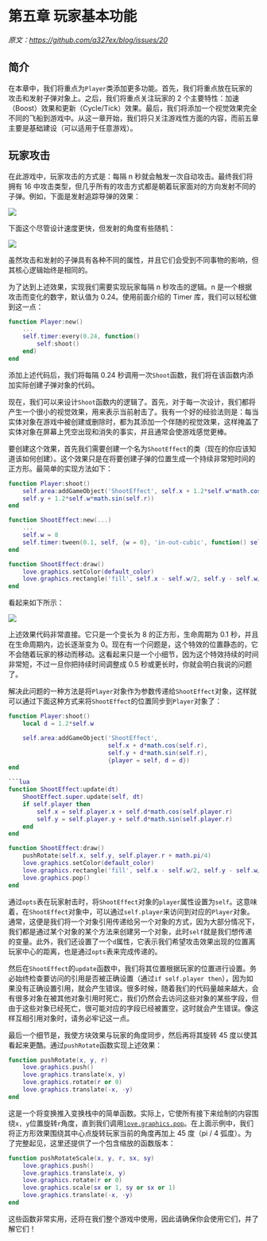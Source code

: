 # 第五章 玩家基本功能

*原文：https://github.com/a327ex/blog/issues/20*

## 简介

在本章中，我们将重点为`Player`类添加更多功能。首先，我们将重点放在玩家的攻击和发射子弹对象上。之后，我们将重点关注玩家的 2 个主要特性：加速（Boost）效果和更新（Cycle/Tick）效果。最后，我们将添加一个视觉效果完全不同的飞船到游戏中。从这一章开始，我们将只关注游戏性方面的内容，而前五章主要是基础建设（可以适用于任意游戏）。

## 玩家攻击

在此游戏中，玩家攻击的方式是：每隔 n 秒就会触发一次自动攻击。最终我们将拥有 16 中攻击类型，但几乎所有的攻击方式都是朝着玩家面对的方向发射不同的子弹。例如，下面是发射追踪导弹的效果：

![](https://camo.githubusercontent.com/638c9554bb09dd486d5304861e35b313e9505ae1/687474703a2f2f692e696d6775722e636f6d2f474e3048477a722e676966)

下面这个尽管设计速度更快，但发射的角度有些随机：

![](https://user-images.githubusercontent.com/409773/41510287-44baaac6-7238-11e8-9d56-768d33833a2b.gif)

虽然攻击和发射的子弹具有各种不同的属性，并且它们会受到不同事物的影响，但其核心逻辑始终是相同的。

为了达到上述效果，实现我们需要实现玩家每隔 n 秒攻击的逻辑。n 是一个根据攻击而变化的数字，默认值为 0.24。使用前面介绍的 Timer 库，我们可以轻松做到这一点：

```lua
function Player:new()
    ...
    self.timer:every(0.24, function()
        self:shoot()
    end)
end
```

添加上述代码后，我们将每隔 0.24 秒调用一次`Shoot`函数，我们将在该函数内添加实际创建子弹对象的代码。

现在，我们可以来设计`Shoot`函数内的逻辑了。首先，对于每一次设计，我们都将产生一个很小的视觉效果，用来表示当前射击了。我有一个好的经验法则是：每当实体对象在游戏中被创建或删除时，都为其添加一个伴随的视觉效果，这样掩盖了实体对象在屏幕上凭空出现和消失的事实，并且通常会使游戏感觉更棒。

要创建这个效果，首先我们需要创建一个名为`ShootEffect`的类（现在的你应该知道该如何创建）。这个效果只是在将要创建子弹的位置生成一个持续非常短时间的正方形。最简单的实现方法如下：

```lua
function Player:shoot()
    self.area:addGameObject('ShootEffect', self.x + 1.2*self.w*math.cos(self.r), 
    self.y + 1.2*self.w*math.sin(self.r))
end
```

```lua
function ShootEffect:new(...)
    ...
    self.w = 8
    self.timer:tween(0.1, self, {w = 0}, 'in-out-cubic', function() self.dead = true end)
end

function ShootEffect:draw()
    love.graphics.setColor(default_color)
    love.graphics.rectangle('fill', self.x - self.w/2, self.y - self.w/2, self.w, self.w)
end
```

看起来如下所示：

![](https://camo.githubusercontent.com/cb076ac928bbb35782c52f102bbfa9cf0f7e7d8f/687474703a2f2f692e696d6775722e636f6d2f347a414a6545632e676966)

上述效果代码非常直接。它只是一个变长为 8 的正方形，生命周期为 0.1 秒，并且在生命周期内，边长逐渐变为 0。现在有一个问题是，这个特效的位置静态的，它不会随着玩家的移动而移动。这看起来只是一个小细节，因为这个特效持续的时间非常短，不过一旦你把持续时间调整成 0.5 秒或更长时，你就会明白我说的问题了。

解决此问题的一种方法是将`Player`对象作为参数传递给`ShootEffect`对象，这样就可以通过下面这种方式来将`ShootEffect`的位置同步到`Player`对象了：

```lua
function Player:shoot()
    local d = 1.2*self.w

    self.area:addGameObject('ShootEffect', 
                            self.x + d*math.cos(self.r), 
                            self.y + d*math.sin(self.r), 
                            {player = self, d = d})
end

```lua
function ShootEffect:update(dt)
    ShootEffect.super.update(self, dt)
    if self.player then 
    	self.x = self.player.x + self.d*math.cos(self.player.r) 
    	self.y = self.player.y + self.d*math.sin(self.player.r) 
  	end
end

function ShootEffect:draw()
    pushRotate(self.x, self.y, self.player.r + math.pi/4)
    love.graphics.setColor(default_color)
    love.graphics.rectangle('fill', self.x - self.w/2, self.y - self.w/2, self.w, self.w)
    love.graphics.pop()
end
```

通过`opts`表在玩家射击时，将`ShootEffect`对象的`player`属性设置为`self`。这意味着，在`ShootEffect`对象中，可以通过`self.player`来访问到对应的`Player`对象。通常，这便是我们将一个对象引用传递给另一个对象的方式，因为大部分情况下，我们都是通过某个对象的某个方法来创建另一个对象，此时`self`就是我们想传递的变量。此外，我们还设置了一个`d`属性，它表示我们希望攻击效果出现的位置离玩家中心的距离，也是通过`opts`表来完成传递的。

然后在`ShootEffect`的`update`函数中，我们将其位置根据玩家的位置进行设置。务必始终检查要访问的引用是否被正确设置（通过`if self.player then`），因为如果没有正确设置引用，就会产生错误。很多时候，随着我们的代码量越来越大，会有很多对象在被其他对象引用时死亡，我们仍然会去访问这些对象的某些字段，但由于这些对象已经死亡，很可能对应的字段已经被置空，这时就会产生错误。像这样互相引用对象时，请务必牢记这一点。

最后一个细节是，我使方块效果与玩家的角度同步，然后再将其旋转 45 度以使其看起来更酷。通过`pushRotate`函数实现上述效果：

```lua
function pushRotate(x, y, r)
    love.graphics.push()
    love.graphics.translate(x, y)
    love.graphics.rotate(r or 0)
    love.graphics.translate(-x, -y)
end
```

这是一个将变换推入变换栈中的简单函数。实际上，它使所有接下来绘制的内容围绕`x, y`位置旋转`r`角度，直到我们调用[`love.graphics.pop`]()。在上面示例中，我们将正方形效果围绕其中心点旋转玩家当前的角度再加上 45 度（pi / 4 弧度）。为了完整起见，这里还提供了一个包含缩放的函数版本：

```lua
function pushRotateScale(x, y, r, sx, sy)
    love.graphics.push()
    love.graphics.translate(x, y)
    love.graphics.rotate(r or 0)
    love.graphics.scale(sx or 1, sy or sx or 1)
    love.graphics.translate(-x, -y)
end
```

这些函数非常实用，还将在我们整个游戏中使用，因此请确保你会使用它们，并了解它们！

